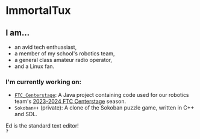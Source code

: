 # ImmortalTux ![]()
## I am...
- an avid tech enthuasiast,
- a member of my school's robotics team,
- a general class amateur radio operator,
- and a Linux fan.

### I'm currently working on:
- [`FTC_Centerstage`](https://github.com/ImmortalTux/FTC_Centerstage): A Java project containing code used for our robotics team's [2023-2024 FTC Centerstage](https://www.firstinspires.org/robotics/ftc/game-and-season) season.
- `Sokoban++` (private): A clone of the Sokoban puzzle game, written in C++ and SDL.

Ed is the standard text editor!  
`?`
